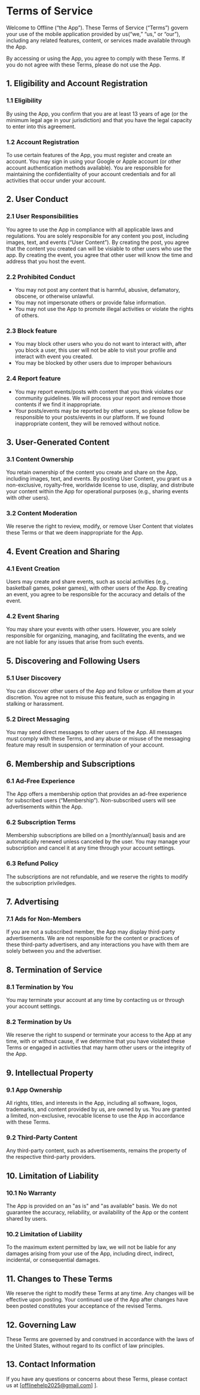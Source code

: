 # Terms of Service

Welcome to Offline (“the App”). These Terms of Service (“Terms”) govern your use of the mobile application provided by us(“we,” “us,” or “our”), including any related features, content, or services made available through the App.

By accessing or using the App, you agree to comply with these Terms. If you do not agree with these Terms, please do not use the App.

## 1. Eligibility and Account Registration

### 1.1 Eligibility
By using the App, you confirm that you are at least 13 years of age (or the minimum legal age in your jurisdiction) and that you have the legal capacity to enter into this agreement.

### 1.2 Account Registration
To use certain features of the App, you must register and create an account. You may sign in using your Google or Apple account (or other account authentication methods available). You are responsible for maintaining the confidentiality of your account credentials and for all activities that occur under your account.

## 2. User Conduct

### 2.1 User Responsibilities
You agree to use the App in compliance with all applicable laws and regulations. You are solely responsible for any content you post, including images, text, and events (“User Content”). By creating the post, you agree that the content you created can will be visiable to other users who use the app. By creating the event, you agree that other user will know the time and address that you host the event.

### 2.2 Prohibited Conduct
- You may not post any content that is harmful, abusive, defamatory, obscene, or otherwise unlawful.
- You may not impersonate others or provide false information.
- You may not use the App to promote illegal activities or violate the rights of others.

### 2.3 Block feature
- You may block other users who you do not want to interact with, after you block a user, this user will not be able to visit your profile and interact with event you created.
- You may be blocked by other users due to improper behaviours

### 2.4 Report feature
- You may report events/posts with content that you think violates our community guidelines. We will process your report and remove those contents if we find it inappropriate.
- Your posts/events may be reported by other users, so please follow be responsible to your posts/events in our platform. If we found inappropriate content, they will be removed without notice.
  

## 3. User-Generated Content

### 3.1 Content Ownership
You retain ownership of the content you create and share on the App, including images, text, and events. By posting User Content, you grant us a non-exclusive, royalty-free, worldwide license to use, display, and distribute your content within the App for operational purposes (e.g., sharing events with other users).

### 3.2 Content Moderation
We reserve the right to review, modify, or remove User Content that violates these Terms or that we deem inappropriate for the App.

## 4. Event Creation and Sharing

### 4.1 Event Creation
Users may create and share events, such as social activities (e.g., basketball games, poker games), with other users of the App. By creating an event, you agree to be responsible for the accuracy and details of the event.

### 4.2 Event Sharing
You may share your events with other users. However, you are solely responsible for organizing, managing, and facilitating the events, and we are not liable for any issues that arise from such events.

## 5. Discovering and Following Users

### 5.1 User Discovery
You can discover other users of the App and follow or unfollow them at your discretion. You agree not to misuse this feature, such as engaging in stalking or harassment.

### 5.2 Direct Messaging
You may send direct messages to other users of the App. All messages must comply with these Terms, and any abuse or misuse of the messaging feature may result in suspension or termination of your account.

## 6. Membership and Subscriptions

### 6.1 Ad-Free Experience
The App offers a membership option that provides an ad-free experience for subscribed users (“Membership”). Non-subscribed users will see advertisements within the App.

### 6.2 Subscription Terms
Membership subscriptions are billed on a [monthly/annual] basis and are automatically renewed unless canceled by the user. You may manage your subscription and cancel it at any time through your account settings.

### 6.3 Refund Policy
The subscriptions are not refundable, and we reserve the rights to modify the subscription priviledges.

## 7. Advertising

### 7.1 Ads for Non-Members
If you are not a subscribed member, the App may display third-party advertisements. We are not responsible for the content or practices of these third-party advertisers, and any interactions you have with them are solely between you and the advertiser.

## 8. Termination of Service

### 8.1 Termination by You
You may terminate your account at any time by contacting us or through your account settings.

### 8.2 Termination by Us
We reserve the right to suspend or terminate your access to the App at any time, with or without cause, if we determine that you have violated these Terms or engaged in activities that may harm other users or the integrity of the App.

## 9. Intellectual Property

### 9.1 App Ownership
All rights, titles, and interests in the App, including all software, logos, trademarks, and content provided by us, are owned by us. You are granted a limited, non-exclusive, revocable license to use the App in accordance with these Terms.

### 9.2 Third-Party Content
Any third-party content, such as advertisements, remains the property of the respective third-party providers.

## 10. Limitation of Liability

### 10.1 No Warranty
The App is provided on an "as is" and "as available" basis. We do not guarantee the accuracy, reliability, or availability of the App or the content shared by users.

### 10.2 Limitation of Liability
To the maximum extent permitted by law, we will not be liable for any damages arising from your use of the App, including direct, indirect, incidental, or consequential damages.

## 11. Changes to These Terms
We reserve the right to modify these Terms at any time. Any changes will be effective upon posting. Your continued use of the App after changes have been posted constitutes your acceptance of the revised Terms.

## 12. Governing Law
These Terms are governed by and construed in accordance with the laws of the United States, without regard to its conflict of law principles.

## 13. Contact Information
If you have any questions or concerns about these Terms, please contact us at [offlinehelp2025@gmail.com]
].
